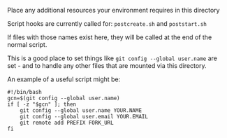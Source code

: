 Place any additional resources your environment requires in this directory

Script hooks are currently called for:
`postcreate.sh` and `poststart.sh`

If files with those names exist here, they will be called at the end of the normal script.

This is a good place to set things like `git config --global user.name` are set - and to handle any other files that are mounted via this directory.

An example of a useful script might be:

```
#!/bin/bash
gcn=$(git config --global user.name)
if [ -z "$gcn" ]; then
    git config --global user.name YOUR.NAME
    git config --global user.email YOUR.EMAIL
    git remote add PREFIX FORK_URL
fi
```